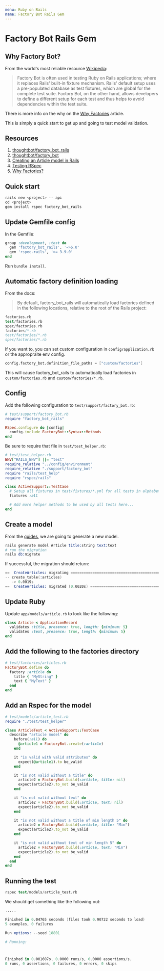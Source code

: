```yaml
---
menu: Ruby on Rails
name: Factory Bot Rails Gem
---
```


# Factory Bot Rails Gem

## Why Factory Bot?

From the world's most reliable resource [Wikipedia](<https://en.wikipedia.org/wiki/Factory_Bot_(Rails_Testing)>):

> Factory Bot is often used in testing Ruby on Rails applications; where it replaces Rails' built-in fixture mechanism. Rails' default setup uses a pre-populated database as test fixtures, which are global for the complete test suite. Factory Bot, on the other hand, allows developers to define a different setup for each test and thus helps to avoid dependencies within the test suite.

There is more info on the why on the [Why Factories](https://thoughtbot.com/blog/why-factories) article.

This is simply a quick start to get up and going to test model validation.

## Resources

1. [thoughtbot/factory_bot_rails](https://github.com/thoughtbot/factory_bot_rails)
2. [thoughtbot/factory_bot](https://github.com/thoughtbot/factory_bot)
3. [Creating an Article model in Rails](https://guides.rubyonrails.org/getting_started.html#creating-the-article-model)
4. [Testing RSpec](https://semaphoreci.com/community/tutorials/how-to-test-rails-models-with-rspec)
5. [Why Factories?](https://thoughtbot.com/blog/why-factories)

## Quick start

```s
rails new <project> -- api
cd <project>
gem install rspec factory_bot_rails
```

## Update Gemfile config

In the Gemfile:

```ruby
group :development, :test do
  gem 'factory_bot_rails', '~>6.0'
  gem 'rspec-rails', '>= 3.9.0'
end
```

Run `bundle install`.

## Automatic factory definition loading

From the docs:

> By default, factory_bot_rails will automatically load factories defined in the following locations, relative to the root of the Rails project:

```s
factories.rb
test/factories.rb
spec/factories.rb
factories/*.rb
test/factories/*.rb
spec/factories/*.rb
```

If you want to, you can set custom configuration in `config/application.rb` or the appropraite env config.

```s
config.factory_bot.definition_file_paths = ["custom/factories"]
```

This will cause factory_bot_rails to automatically load factories in `custom/factories.rb` and `custom/factories/*.rb`.

## Config

Add the following configuration to `test/support/factory_bot.rb`:

```rb
# test/support/factory_bot.rb
require "factory_bot_rails"

RSpec.configure do |config|
  config.include FactoryBot::Syntax::Methods
end
```

Be sure to require that file in `test/test_helper.rb`:

```rb
# test/test_helper.rb
ENV["RAILS_ENV"] ||= "test"
require_relative "../config/environment"
require_relative "./support/factory_bot"
require "rails/test_help"
require "rspec/rails"

class ActiveSupport::TestCase
  # Setup all fixtures in test/fixtures/*.yml for all tests in alphabetical order.
  fixtures :all

  # Add more helper methods to be used by all tests here...
end
```

## Create a model

From the [guides](https://guides.rubyonrails.org/getting_started.html#creating-the-article-model), we are going to generate a new model.

```s
rails generate model Article title:string text:text
# run the migration
rails db:migrate
```

If successful, the migration should return:

```s
==  CreateArticles: migrating ==================================================
-- create_table(:articles)
   -> 0.0019s
==  CreateArticles: migrated (0.0020s) =========================================
```

## Update Ruby

Update `app/models/article.rb` to look like the following:

```rb
class Article < ApplicationRecord
  validates :title, presence: true, length: {minimum: 5}
  validates :text, presence: true, length: {minimum: 5}
end
```

## Add the following to the factories directory

```rb
# test/factories/articles.rb
FactoryBot.define do
  factory :article do
    title { "MyString" }
    text { "MyText" }
  end
end
```

## Add an Rspec for the model

```rb
# test/models/article_test.rb
require "./test/test_helper"

class ArticleTest < ActiveSupport::TestCase
  describe "article model" do
    before(:all) do
      @article1 = FactoryBot.create(:article)
    end

    it "is valid with valid attributes" do
      expect(@article1).to be_valid
    end

    it "is not valid without a title" do
      article2 = FactoryBot.build(:article, title: nil)
      expect(article2).to_not be_valid
    end

    it "is not valid without text" do
      article2 = FactoryBot.build(:article, text: nil)
      expect(article2).to_not be_valid
    end

    it "is not valid without a title of min length 5" do
      article2 = FactoryBot.build(:article, title: "Min")
      expect(article2).to_not be_valid
    end

    it "is not valid without text of min length 5" do
      article2 = FactoryBot.build(:article, text: "Min")
      expect(article2).to_not be_valid
    end
  end
end
```

## Running the test

```s
rspec test/models/article_test.rb
```

We should get something like the following out:

```s
.....

Finished in 0.04765 seconds (files took 0.90722 seconds to load)
5 examples, 0 failures

Run options: --seed 18801

# Running:



Finished in 0.001607s, 0.0000 runs/s, 0.0000 assertions/s.
0 runs, 0 assertions, 0 failures, 0 errors, 0 skips
```
